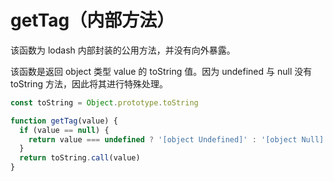 # getTag（内部方法）

该函数为 lodash 内部封装的公用方法，并没有向外暴露。

该函数是返回 object 类型 value 的 toString 值。因为 undefined 与 null 没有 toString 方法，因此将其进行特殊处理。

```js
const toString = Object.prototype.toString

function getTag(value) {
  if (value == null) {
    return value === undefined ? '[object Undefined]' : '[object Null]'
  }
  return toString.call(value)
}
```
